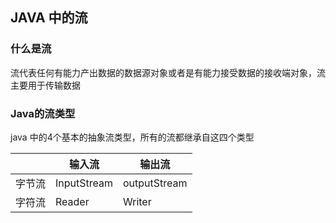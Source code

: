 ## JAVA  中的流
    
### 什么是流

流代表任何有能力产出数据的数据源对象或者是有能力接受数据的接收端对象，流主要用于传输数据    
    
### Java的流类型

java 中的4个基本的抽象流类型，所有的流都继承自这四个类型
   
   |     |输入流      |输出流       |
   | ---- | ---------- | -------------- |
   |字节流|InputStream|outputStream|
   |字符流|Reader     |Writer      | 
   
   
   